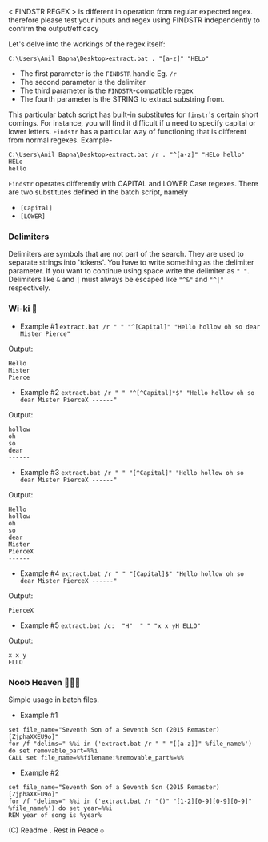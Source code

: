 < FINDSTR REGEX > is different in operation from regular expected regex. therefore please test your inputs and regex using FINDSTR independently to confirm the output/efficacy

Let's delve into the workings of the regex itself:

```C:\Users\Anil Bapna\Desktop>extract.bat . "[a-z]" "HELo"```
- The first parameter is the `FINDSTR` handle Eg. `/r`
- The second parameter is the delimiter
- The third parameter is the `FINDSTR`-compatible regex
- The fourth parameter is the STRING to extract substring from.

This particular batch script has built-in substitutes for `finstr`'s certain short comings. For instance, you will find it difficult if u need to specify capital or lower letters. `Findstr` has a particular way of functioning that is different from normal regexes. Example-
```
C:\Users\Anil Bapna\Desktop>extract.bat /r . "^[a-z]" "HELo hello"
HELo
hello
```
`Findstr` operates differently with CAPITAL and LOWER Case regexes.
There are two substitutes defined in the batch script, namely
- `[Capital]`
- `[LOWER]`



### Delimiters
Delimiters are symbols that are not part of the search. They are used to separate strings into 'tokens'. You have to write something as the delimiter parameter. If you want to continue using space write the delimiter as `" "`.
Delimiters like `&` and `|` must always be escaped like `"^&"` and `"^|"` respectively.

### Wi-ki  :newspaper:
- Example #1 ```extract.bat /r " " "^[Capital]" "Hello hollow oh so dear Mister Pierce"```

Output:
```
Hello
Mister
Pierce
```
- Example #2 ```extract.bat /r " " "^[^Capital]*$" "Hello hollow oh so dear Mister PierceX ------"```

Output:
```
hollow
oh
so
dear
------
```
- Example #3 ```extract.bat /r " " "[^Capital]" "Hello hollow oh so dear Mister PierceX ------"```

Output:
```
Hello
hollow
oh
so
dear
Mister
PierceX
------
```
- Example #4 ```extract.bat /r " " "[Capital]$" "Hello hollow oh so dear Mister PierceX ------"```

Output:
```
PierceX
```
- Example #5 ```extract.bat /c:  "H"  " " "x x yH ELLO"```

Output:
```
x x y
ELLO
```

### Noob Heaven :hear_no_evil::hear_no_evil::hear_no_evil:
Simple usage in batch files.
- Example #1
```
set file_name="Seventh Son of a Seventh Son (2015 Remaster) [ZjphaXXEU9o]"
for /f "delims=" %%i in ('extract.bat /r " " "[[a-z]]" %file_name%') do set removable_part=%%i
CALL set file_name=%%filename:%removable_part%=%%
```
- Example #2
```
set file_name="Seventh Son of a Seventh Son (2015 Remaster) [ZjphaXXEU9o]"
for /f "delims=" %%i in ('extract.bat /r "()" "[1-2][0-9][0-9][0-9]" %file_name%') do set year=%%i
REM year of song is %year%
```


(C) Readme . Rest in Peace `☮`
